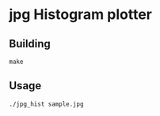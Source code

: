 # jpg Histogram plotter

## Building
```console
make
```
## Usage
```console
./jpg_hist sample.jpg 
```
